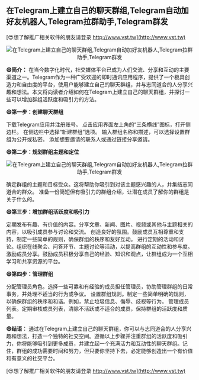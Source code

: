## **在Telegram上建立自己的聊天群组,Telegram自动加好友机器人,Telegram拉群助手,Telegram群发**

[😍想了解推广相关软件的朋友请登录 http://www.vst.tw](http://www.vst.tw)

 <center><img src="https://vst.tw/MP4/tuiguang/png/5.png" alt="在Telegram上建立自己的聊天群组,Telegram自动加好友机器人,Telegram拉群助手,Telegram群发"></center>

**😄简介：**
在当今数字化时代，社交媒体平台已成为人们交流、分享和互动的主要渠道之一。Telegram作为一种广受欢迎的即时通讯应用程序，提供了一个极具创造力和自由度的平台，使用户能够建立自己的聊天群组，并与志同道合的人分享兴趣和想法。本文将向读者介绍如何在Telegram上建立自己的聊天群组，并探讨一些可以增加群组活跃度和吸引力的方法。

**😄第一步：创建聊天群组**

下载Telegram应用并注册账号。
点击应用界面左上角的“三条横线”图标，打开侧边栏。
在侧边栏中选择“新建群组”选项。
输入群组名称和描述，可以选择设置群组为公开或私密。
添加想要邀请的联系人或通过链接分享邀请。

**😄第二步：规划群组主题和定位**

 <center><img src="https://vst.tw/MP4/tuiguang/png/0.png" alt="在Telegram上建立自己的聊天群组,Telegram自动加好友机器人,Telegram拉群助手,Telegram群发"></center>

确定群组的主题和目标受众。这将帮助你吸引到对该主题感兴趣的人，并集结志同道合的群众。
准备一份简短但有吸引力的群组介绍，让潜在成员了解你的群组是关于什么的。

**😄第三步：增加群组活跃度和吸引力**

定期发布有趣、有价值的内容。分享文章、新闻、图片、视频或其他与主题相关的内容，以吸引成员参与讨论和交流。
创造良好的氛围。鼓励成员互相尊重和支持，制定一些简单的规则，确保群组的秩序和友好互动。
进行定期的活动和讨论。组织在线聚会、问答环节、主题讨论等活动，以提高群组的互动性和参与度。
激励成员分享。鼓励成员积极分享自己的经验、知识和观点，让群组成为一个互相学习和共享资源的平台。

**😄第四步：管理群组**

分配管理员角色。选择一些可靠和有经验的成员担任管理员，协助管理群组的日常事务，并处理不适当的行为或争议。
设置群组规则。制定一些简单明确的规则，以确保群组的秩序和和谐。例如，禁止垃圾信息、侮辱、歧视等行为。
管理成员列表。定期审核成员列表，清除不活跃或不适合的成员，保持群组的活跃度和质量。

**😄结语：**
通过在Telegram上建立自己的聊天群组，你可以与志同道合的人分享兴趣和想法，打造一个独特的社交空间。遵循以上步骤并注重群组的活跃度和吸引力，你将能够吸引到更多成员，并建立起一个充满活力和互动性的聊天群组。记住，群组的成功需要时间和努力，但只要你坚持下去，必定能够创造出一个有价值和有意义的社交平台。

[😍想了解推广相关软件的朋友请登录 http://www.vst.tw](http://www.vst.tw)



